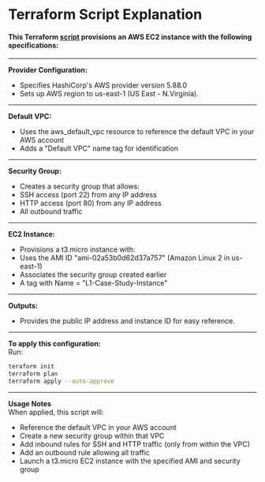 # Terraform Script Explanation<br>
 #### This Terraform [script](./main.tf) provisions an AWS EC2 instance with the following specifications:
---
**Provider Configuration:** 
  - Specifies HashiCorp's AWS provider version 5.88.0
  - Sets up AWS region to us-east-1 (US East - N.Virginia).
---
**Default VPC:**
  - Uses the aws_default_vpc resource to reference the default VPC in your AWS account
  - Adds a "Default VPC" name tag for identification
---
**Security Group:**
  - Creates a security group that allows:
  - SSH access (port 22) from any IP address
  - HTTP access (port 80) from any IP address
  - All outbound traffic
---
**EC2 Instance:**
  - Provisions a t3.micro instance with:
  - Uses the AMI ID "ami-02a53b0d62d37a757" (Amazon Linux 2 in us-east-1)
  - Associates the security group created earlier
  - A tag with Name = "L1-Case-Study-Instance"
---
**Outputs:**
  - Provides the public IP address and instance ID for easy reference.
---
**To apply this configuration:**<br>
Run:
```sh
teraform init
terraform plan
terraform apply --auto-approve
```
---
**Usage Notes**<br>
When applied, this script will:
  - Reference the default VPC in your AWS account
  - Create a new security group within that VPC
  - Add inbound rules for SSH and HTTP traffic (only from within the VPC)
  - Add an outbound rule allowing all traffic
  - Launch a t3.micro EC2 instance with the specified AMI and security group